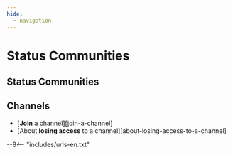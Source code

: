 ```yaml
---
hide:
  - navigation
---
```


# Status Communities

## Status Communities

## Channels

- [**Join** a channel][join-a-channel]
- [About **losing access** to a channel][about-losing-access-to-a-channel]

--8<-- "includes/urls-en.txt"
